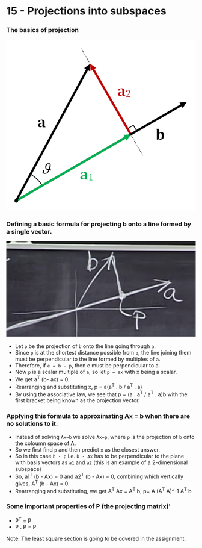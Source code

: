 # 15 - Projections into subspaces

### The basics of projection
![Projection image](./Images/MIT_15_projection.png)

### Defining a basic formula for projecting b onto a line formed by a single vector.
![Projection derivation example](./Images/MIT_15_basic.png)

- Let `p` be the projection of `b` onto the line going through `a`.
- Since `p` is at the shortest distance possible from `b`, the line joining them must be perpendicular to the line formed by multiples of `a`.
- Therefore, if `e = b - p`, then e must be perpendicular to a.
- Now `p` is a scalar multiple of `a`, so let `p = ax` with x being a scalar.
- We get a<sup>T</sup> (b- ax) = 0.
- Rearranging and substituting x, p = a(a<sup>T</sup>  . b / a<sup>T</sup>  . a)
- By using the associative law, we see that p = (a . a<sup>T</sup> / a<sup>T</sup>  . a)b with the first bracket being known as the projection vector.

### Applying this formula to approximating Ax = b when there are no solutions to it.

- Instead of solving `Ax=b` we solve `Ax=p`, where `p` is the projection of `b` onto the coloumn space of A.
- So we first find `p` and then predict `x` as the closest answer.
- So in this case `b - p` i.e. `b - Ax` has to be perpendicular to the plane with basis vectors as `a1` and `a2` (this is an example of a 2-dimensional subspace)
- So, a1<sup>T</sup> (b - Ax) = 0 and a2<sup>T</sup> (b - Ax) = 0, combining which vertically gives, A<sup>T</sup> (b - Ax) = 0.
- Rearranging and substituting, we get A<sup>T</sup> Ax = A<sup>T</sup> b, p= A (A<sup>T</sup> A)^-1 A<sup>T</sup> b

### Some important properties of P (the projecting matrix)'
- P<sup>T</sup> = P
- P . P  = P

Note: The least square section is going to be covered in the assignment.
